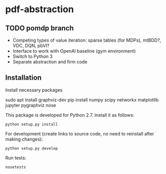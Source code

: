 # pdf-abstraction

## TODO pomdp branch

 - Competing types of value iteration: sparse tables (for MDPs), mtBDD?, VDC, DQN, pbVI?
 - Interface to work with OpenAI baseline (gym environment)
 - Switch to Python 3
 - Separate abstraction and firm code 

## Installation

Install necessary packages

  sudo apt install graphviz-dev 
  pip install numpy scipy networkx matplotlib jupyter pygraphviz nose

This package is developed for Python 2.7. Install it as follows:

	python setup.py install

For development (create links to source code, no need to reinstall after making changes):

	python setup.py develop

Run tests:

	nosetests
